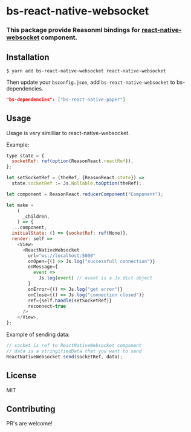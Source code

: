# bs-react-native-websocket

### This package provide Reasonml bindings for [react-native-websocket](https://www.npmjs.com/package/react-native-websocket) component.

## Installation

```
$ yarn add bs-react-native-websocket react-native-websocket
```

Then update your `bsconfig.json`, add `bs-react-native-websocket` to bs-dependencies.

```json
"bs-dependencies": ["bs-react-native-paper"]
```

## Usage

Usage is very similliar to react-native-websocket.

Example:

```js
type state = {
  socketRef: ref(option(ReasonReact.reactRef)),
};

let setSocketRef = (theRef, {ReasonReact.state}) =>
  state.socketRef := Js.Nullable.toOption(theRef);

let component = ReasonReact.reducerComponent("Component");

let make =
    (
      _children,
    ) => {
  ...component,
  initialState: () => {socketRef: ref(None)},
  render: self =>
    <View>
      <ReactNativeWebsocket
        url="ws://localhost:5000"
        onOpen={() => Js.log("successfull connection")}
        onMessage={
          event =>
            Js.log(event) // event is a Js.dict object
        }
        onError={() => Js.log("get error")}
        onClose={() => Js.log("connection closed")}
        ref={self.handle(setSocketRef)}
        reconnect=true
      />
    </View>,
};
```

Example of sending data:

```js
// socket is ref to ReactNativeWebsocket component
// data is a stringifiedData that you want to send
ReactNativeWebsocket.send(socketRef, data);
```

## License

MIT

## Contributing

PR's are welcome!
